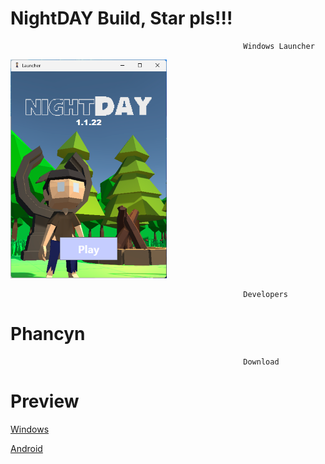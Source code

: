 # NightDAY Build, Star pls!!!

                                                        Windows Launcher
<img src="https://github.com/nelivv/image/blob/main/GameLauncher.png" width="250" height="350">

                                                        Developers
# Phancyn


                                                        Download
# Preview
<a href="https://github.com/phancyn/NightDAY.build/releases/tag/installer">Windows</a>
<p></p>
<a href="https://github.com/phancyn/NightDAY.build/releases/download/Android-1.2.10/NightDay.apk">Android</a>

